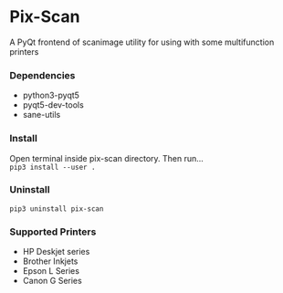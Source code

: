 # Pix-Scan

A PyQt frontend of scanimage utility for using with some multifunction printers  

### Dependencies
* python3-pyqt5  
* pyqt5-dev-tools  
* sane-utils  

### Install
Open terminal inside pix-scan directory. Then run...  
`pip3 install --user .`  

### Uninstall
`pip3 uninstall pix-scan`  

### Supported Printers  
* HP Deskjet series  
* Brother Inkjets  
* Epson L Series  
* Canon G Series  
